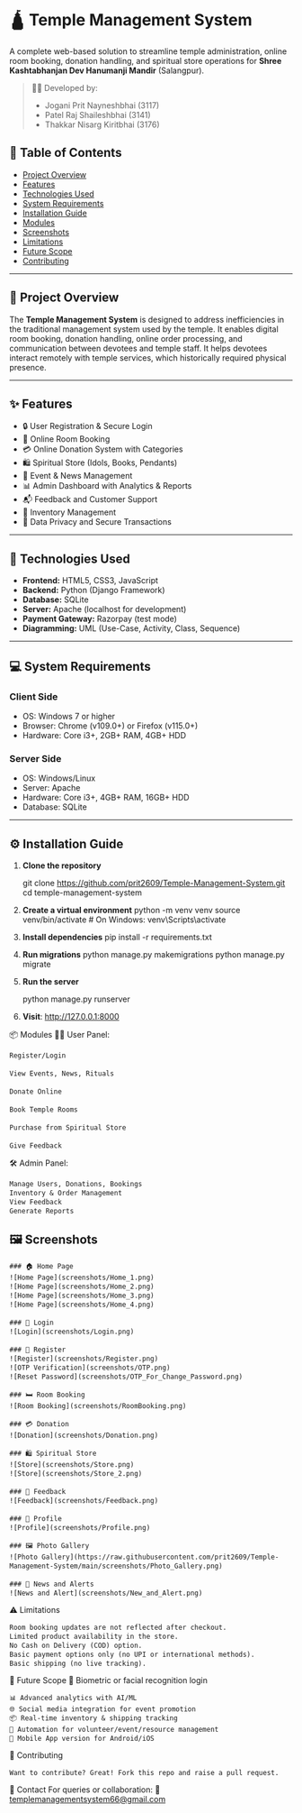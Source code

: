 # 🛕 Temple Management System

A complete web-based solution to streamline temple administration, online room booking, donation handling, and spiritual store operations for **Shree Kashtabhanjan Dev Hanumanji Mandir** (Salangpur).

> 👨‍💻 Developed by:  
> - Jogani Prit Nayneshbhai (3117)  
> - Patel Raj Shaileshbhai (3141)  
> - Thakkar Nisarg Kiritbhai (3176)

## 📑 Table of Contents

- [Project Overview](#project-overview)
- [Features](#features)
- [Technologies Used](#technologies-used)
- [System Requirements](#system-requirements)
- [Installation Guide](#installation-guide)
- [Modules](#modules)
- [Screenshots](#screenshots)
- [Limitations](#limitations)
- [Future Scope](#future-scope)
- [Contributing](#contributing)

---

## 📌 Project Overview

The **Temple Management System** is designed to address inefficiencies in the traditional management system used by the temple. It enables digital room booking, donation handling, online order processing, and communication between devotees and temple staff. It helps devotees interact remotely with temple services, which historically required physical presence.

---

## ✨ Features

- 🔒 User Registration & Secure Login
- 📅 Online Room Booking
- 💳 Online Donation System with Categories
- 🛍️ Spiritual Store (Idols, Books, Pendants)
- 📢 Event & News Management
- 📊 Admin Dashboard with Analytics & Reports
- 📬 Feedback and Customer Support
- 📂 Inventory Management
- 🔐 Data Privacy and Secure Transactions

---

## 🧰 Technologies Used

- **Frontend:** HTML5, CSS3, JavaScript  
- **Backend:** Python (Django Framework)  
- **Database:** SQLite  
- **Server:** Apache (localhost for development)  
- **Payment Gateway:** Razorpay (test mode)  
- **Diagramming:** UML (Use-Case, Activity, Class, Sequence)

---

## 💻 System Requirements

### Client Side
- OS: Windows 7 or higher  
- Browser: Chrome (v109.0+) or Firefox (v115.0+)  
- Hardware: Core i3+, 2GB+ RAM, 4GB+ HDD

### Server Side
- OS: Windows/Linux  
- Server: Apache  
- Hardware: Core i3+, 4GB+ RAM, 16GB+ HDD  
- Database: SQLite  

---

## ⚙️ Installation Guide

1. **Clone the repository**

   git clone https://github.com/prit2609/Temple-Management-System.git
   cd temple-management-system

2. **Create a virtual environment**
  python -m venv venv
  source venv/bin/activate  # On Windows: venv\Scripts\activate

3. **Install dependencies**
  pip install -r requirements.txt

4. **Run migrations**
  python manage.py makemigrations
  python manage.py migrate

5. **Run the server**

   python manage.py runserver

7. **Visit**: http://127.0.0.1:8000

📦 Modules
  🙍‍♂️ User Panel:
    
    Register/Login
    
    View Events, News, Rituals
    
    Donate Online
    
    Book Temple Rooms
    
    Purchase from Spiritual Store
    
    Give Feedback

  🛠️ Admin Panel:
    
    Manage Users, Donations, Bookings    
    Inventory & Order Management    
    View Feedback
    Generate Reports


  ## 🖼️ Screenshots

    ### 🏠 Home Page
    ![Home Page](screenshots/Home_1.png)
    ![Home Page](screenshots/Home_2.png)
    ![Home Page](screenshots/Home_3.png)
    ![Home Page](screenshots/Home_4.png)

    ### 🔐 Login
    ![Login](screenshots/Login.png)

    ### 📝 Register
    ![Register](screenshots/Register.png)
    ![OTP Verification](screenshots/OTP.png)
    ![Reset Password](screenshots/OTP_For_Change_Password.png)

    ### 🛏️ Room Booking
    ![Room Booking](screenshots/RoomBooking.png)

    ### 💳 Donation
    ![Donation](screenshots/Donation.png)

    ### 🛍️ Spiritual Store
    ![Store](screenshots/Store.png)
    ![Store](screenshots/Store_2.png)

    ### 💬 Feedback
    ![Feedback](screenshots/Feedback.png)

    ### 👤 Profile
    ![Profile](screenshots/Profile.png)

    ### 🖼️ Photo Gallery
    ![Photo Gallery](https://raw.githubusercontent.com/prit2609/Temple-Management-System/main/screenshots/Photo_Gallery.png)

    ### 📢 News and Alerts
    ![News and Alert](screenshots/New_and_Alert.png)


  ⚠️ Limitations

    Room booking updates are not reflected after checkout.
    Limited product availability in the store.
    No Cash on Delivery (COD) option.
    Basic payment options only (no UPI or international methods).
    Basic shipping (no live tracking).


  🔮 Future Scope
    🔐 Biometric or facial recognition login
    
    📊 Advanced analytics with AI/ML
    🌐 Social media integration for event promotion
    📦 Real-time inventory & shipping tracking
    🔁 Automation for volunteer/event/resource management
    📱 Mobile App version for Android/iOS

  🤝 Contributing
    
    Want to contribute? Great! Fork this repo and raise a pull request.

  📧 Contact
    For queries or collaboration:
    📨 templemanagementsystem66@gmail.com
